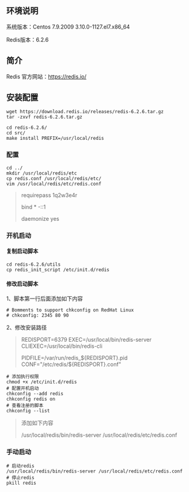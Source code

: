 ## 环境说明

系统版本：Centos 7.9.2009  3.10.0-1127.el7.x86_64

Redis版本：6.2.6

## 简介

Redis 官方网站：https://redis.io/

## 安装配置

~~~shell
wget https://download.redis.io/releases/redis-6.2.6.tar.gz
tar -zxvf redis-6.2.6.tar.gz

cd redis-6.2.6/
cd src/
make install PREFIX=/usr/local/redis
~~~

### 配置

~~~shell
cd ../
mkdir /usr/local/redis/etc
cp redis.conf /usr/local/redis/etc/
vim /usr/local/redis/etc/redis.conf
~~~

> requirepass 1q2w3e4r
>
> bind * -::1
>
> daemonize yes

### 开机启动

#### 复制启动脚本

~~~shell
cd redis-6.2.6/utils
cp redis_init_script /etc/init.d/redis
~~~

#### 修改启动脚本

1、脚本第一行后面添加如下内容

~~~shell
# Bomments to support chkconfig on RedHat Linux
# chkconfig: 2345 80 90
~~~

2、修改安装路径

> REDISPORT=6379
> EXEC=/usr/local/bin/redis-server
> CLIEXEC=/usr/local/bin/redis-cli
>
> PIDFILE=/var/run/redis_${REDISPORT}.pid
> CONF="/etc/redis/${REDISPORT}.conf"

~~~shell
# 添加执行权限
chmod +x /etc/init.d/redis
# 配置开机启动
chkconfig --add redis
chkconfig redis on
# 查看注册的脚本
chkconfig --list 
~~~

> 添加如下内容
>
> /usr/local/redis/bin/redis-server /usr/local/redis/etc/redis.conf

### 手动启动

~~~shell
# 启动redis
/usr/local/redis/bin/redis-server /usr/local/redis/etc/redis.conf
# 停止redis
pkill redis
~~~

